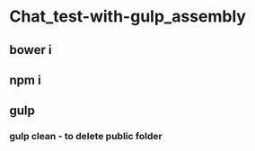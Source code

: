 # Chat_test-with-gulp_assembly
## bower i
## npm i
## gulp
### gulp clean - to delete public folder
